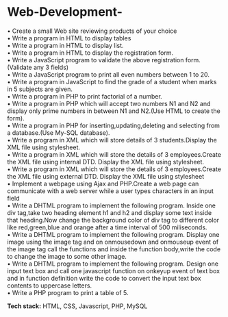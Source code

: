 # Web-Development-

•	Create a small Web site reviewing products of your choice<br/>
•	Write a program in HTML to display tables<br/>
•	Write a program in HTML to display list.<br/>
•	Write a program in HTML to display the registration form.<br/>
•	Write a JavaScript program to validate the above registration form.(Validate any 3 fields)<br/>
•	Write a JavaScript program to print all even numbers between 1 to 20.<br/>
•	Write a program in JavaScript to find the grade of a student when marks in 5 subjects are given.<br/>
•	Write a program in PHP  to print factorial of a number.<br/>
•	Write a program in PHP which will accept two numbers  N1 and N2 and display only prime numbers in between N1 and N2.(Use HTML to create the form).<br/>
•	Write a program in PHP for inserting,updating,deleting and selecting from a database.(Use My-SQL database).<br/>
•	Write a program in XML which will store details of 3 students.Display the XML file using stylesheet.<br/>
•	Write a program in XML which will store the details of 3 employees.Create the XML file using internal DTD. Display the XML file using stylesheet.<br/>
•	Write a program in XML which will store the details of 3 employees.Create the XML file using external DTD. Display the XML file using stylesheet<br/>
•	Implement a webpage using Ajax and PHP.Create a web page can communicate with a web server while a user types characters in an input field<br/>
•	Write a DHTML program to implement the following program. Inside one div tag,take two heading element h1 and h2  and display some text inside that heading.Now change the background color of div tag to different color like red,green,blue and orange after a time interval of 500 miliseconds.<br/>
•	Write a DHTML program to implement the following program. Display one image using the image tag and on onmousedown and onmouseup event of the image tag call the functions and inside the function body,write the code to change the image to some other image.<br/>
•	Write a DHTML program to implement the following program. Design one input text box and call one javascript function on onkeyup event of text box and in function definition write the code to convert the input text box contents to uppercase letters.<br/>
•	Write a PHP program to print a table of 5.<br/>


**Tech stack:** HTML, CSS, Javascript, PHP, MySQL
